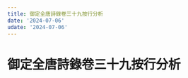 ```yaml
---
title: 御定全唐詩錄卷三十九按行分析
date: '2024-07-06'
udate: '2024-07-06'
---
```

# 御定全唐詩錄卷三十九按行分析

<LinePage :list="lines" :chapternum="39" />

<script setup>
const chapter = '卷三十九';
import lines from '/data/qtsl/卷三十九/lines.json'
</script>

